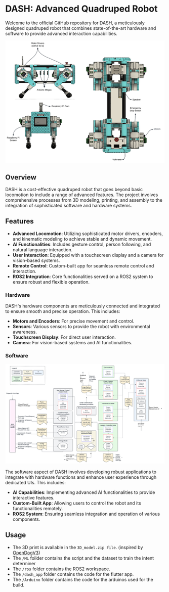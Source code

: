 # DASH: Advanced Quadruped Robot

Welcome to the official GitHub repository for DASH, a meticulously designed quadruped robot that combines state-of-the-art hardware and software to provide advanced interaction capabilities.

![DASH Quadruped Robot](images/ConceptualHardware.png)

## Overview

DASH is a cost-effective quadruped robot that goes beyond basic locomotion to include a range of advanced features. The project involves comprehensive processes from 3D modeling, printing, and assembly to the integration of sophisticated software and hardware systems.

## Features

- **Advanced Locomotion**: Utilizing sophisticated motor drivers, encoders, and kinematic modeling to achieve stable and dynamic movement.
- **AI Functionalities**: Includes gesture control, person following, and natural language interaction.
- **User Interaction**: Equipped with a touchscreen display and a camera for vision-based systems.
- **Remote Control**: Custom-built app for seamless remote control and interaction.
- **ROS2 Integration**: Core functionalities served on a ROS2 system to ensure robust and flexible operation.

### Hardware

DASH's hardware components are meticulously connected and integrated to ensure smooth and precise operation. This includes:

- **Motors and Encoders**: For precise movement and control.
- **Sensors**: Various sensors to provide the robot with environmental awareness.
- **Touchscreen Display**: For direct user interaction.
- **Camera**: For vision-based systems and AI functionalities.

### Software

![Software](images/SoftwareOverview.png)

The software aspect of DASH involves developing robust applications to integrate with hardware functions and enhance user experience through dedicated UIs. This includes:

- **AI Capabilities**: Implementing advanced AI functionalities to provide interactive features.
- **Custom-Built App**: Allowing users to control the robot and its functionalities remotely.
- **ROS2 System**: Ensuring seamless integration and operation of various components.

## Usage

- The 3D print is available in the `3D_model.zip file`. (inspired by <a href='https://github.com/XRobots/openDogV3'>OpenDogV3</a>)
- The `/ML` foilder contains the script and the dataset to train the intent determiner
- The `/ros` folder contains the ROS2 workspace.
- The `/dash_app` folder contains the code for the flutter app.
- The `/Arduino` folder contains the code for the arduinos used for the build.
